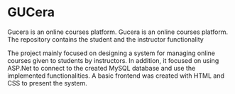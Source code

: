 # GUCera
Gucera is an online courses platform.
Gucera is an online courses platform. The repository contains the student and the instructor functionality

The project mainly focused on designing a system for managing online courses given to students by instructors. In addition, it focused on using ASP.Net to connect to the created MySQL database and use the implemented functionalities. A basic frontend was created with HTML and CSS to present the system.
